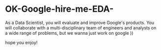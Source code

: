 # OK-Google-hire-me-EDA-

As a Data Scientist, you will evaluate and improve Google's products. You will collaborate with a multi-disciplinary team of engineers and analysts on a wide range of problems, but we wanna just work on google ))

hope you enjoy!
